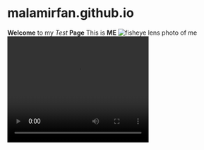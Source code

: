# malamirfan.github.io
<div>
  <p>
    <hd1> <strong>Welcome</strong> to my <em>Test</em> <strong>Page</strong>
      <hd2> This is <strong>ME</strong>
        <img src="file:///Users/irfanmalam/Desktop/Photo%20on%209-9-22%20at%208.58%20AM.jpg" alt="fisheye lens photo of me" />
        <video src="Video on 8-23-22 at 2.48 PM.mov" width="320" height="240" controls>
          Video not supported
        </video>
      </p>
    </div>
    
